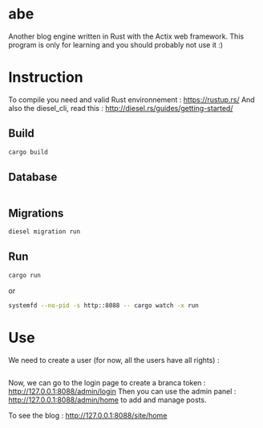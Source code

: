 # abe
Another blog engine written in Rust with the Actix web framework. This program is only for learning and you should probably not use it :)

# Instruction

To compile you need and valid Rust environnement : https://rustup.rs/
And also the diesel_cli, read this : http://diesel.rs/guides/getting-started/

## Build
```bash
cargo build
```

## Database
```diesel setup
```

## Migrations
```bash
diesel migration run
```

## Run
```bash
cargo run
```
or
```bash
systemfd --no-pid -s http::8088 -- cargo watch -x run
```
# Use

We need to create a user (for now, all the users have all rights) :
```curl -i -H "Content-Type: application/json" -X POST -d '{ "email" : "admin@mail.internet", "username" : "admin", "password" : "admin"  }'
```

Now, we can go to the login page to create a branca token : http://127.0.0.1:8088/admin/login
Then you can use the admin panel : http://127.0.0.1:8088/admin/home to add and manage posts.

To see the blog : http://127.0.0.1:8088/site/home
